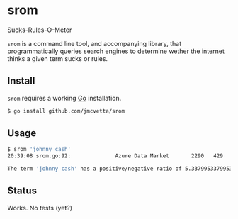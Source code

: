 # srom

Sucks-Rules-O-Meter

`srom` is a command line tool, and accompanying library, that programmatically
queries search engines to determine wether the internet thinks a given term
sucks or rules.

## Install

`srom` requires a working [Go](http://golang.org) installation.

```bash
$ go install github.com/jmcvetta/srom
```

## Usage

```bash
$ srom 'johnny cash'
20:39:08 srom.go:92:              Azure Data Market       2290   429   5.337995

The term 'johnny cash' has a positive/negative ratio of 5.337995337995338

```

## Status

Works.  No tests (yet?)
